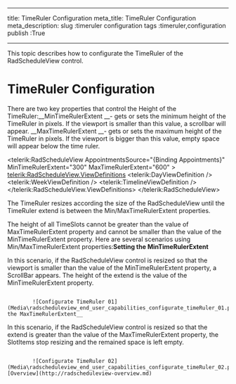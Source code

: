 ___
title: TimeRuler Configuration
meta_title: TimeRuler Configuration
meta_description: 
slug :timeruler configuration
tags :timeruler,configuration
publish :True
___


This topic describes how to configurate the TimeRuler of the RadScheduleView control.

# TimeRuler Configuration

There are two key properties that control the Height of the TimeRuler:__MinTimeRulerExtent __- gets or sets the minimum height of the TimeRuler in pixels. If the viewport is smaller than this value, a scrollbar will appear.
          __MaxTimeRulerExtent __- gets or sets the maximum height of the TimeRuler in pixels. If the viewport is bigger than this value, empty space will appear below the time ruler.
          
<telerik:RadScheduleView AppointmentsSource="{Binding Appointments}"  
                          MinTimeRulerExtent="300" 
                          MaxTimeRulerExtent="600" >
            <telerik:RadScheduleView.ViewDefinitions>
                <telerik:DayViewDefinition  />
                <telerik:WeekViewDefinition />
                <telerik:TimelineViewDefinition />
            </telerik:RadScheduleView.ViewDefinitions>
</telerik:RadScheduleView>



The TimeRuler resizes according the size of the RadScheduleView until the TimeRuler extend is between the Min/MaxTimeRulerExtent properties.

The height of all TimeSlots cannot be greater than the value of MaxTimeRulerExtent property and cannot be smaller than the value of the MinTimeRulerExtent property. Here are several scenarios using Min/MaxTimeRulerExtent properties:__Setting the MinTimeRulerExtent__

In this scenario, if the RadScheduleView control is resized so that the viewport is smaller than the value of the MinTimeRulerExtent property, a ScrollBar appears. The height of the extend is the value of the MinTimeRulerExtent property.


               
            ![Configurate TimeRuler 01](Media\radscheduleview_end_user_capabilities_configurate_timeRuler_01.png)__Setting the MaxTimeRulerExtent__

In this scenario, if the RadScheduleView control is resized so that the extend is greater than the value of the MaxTimeRulerExtent property, the SlotItems stop resizing and the remained space is left empty.




               
            ![Configurate TimeRuler 02](Media\radscheduleview_end_user_capabilities_configurate_timeRuler_02.png)[Overview](http://radscheduleview-overview.md)

